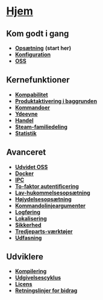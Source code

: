 # **[Hjem](https://github.com/JustArchiNET/ArchiSteamFarm/wiki/Home)**

## Kom godt i gang

* **[Opsætning](https://github.com/JustArchiNET/ArchiSteamFarm/wiki/Setting-up)** **(start her)**
* **[Konfiguration](https://github.com/JustArchiNET/ArchiSteamFarm/wiki/Configuration)**
* **[OSS](https://github.com/JustArchiNET/ArchiSteamFarm/wiki/FAQ)**

## Kernefunktioner

* **[Kompabilitet](https://github.com/JustArchiNET/ArchiSteamFarm/wiki/Compatibility)**
* **[Produktaktivering i baggrunden](https://github.com/JustArchiNET/ArchiSteamFarm/wiki/Background-games-redeemer)**
* **[Kommandoer](https://github.com/JustArchiNET/ArchiSteamFarm/wiki/Commands)**
* **[Ydeevne](https://github.com/JustArchiNET/ArchiSteamFarm/wiki/Performance)**
* **[Handel](https://github.com/JustArchiNET/ArchiSteamFarm/wiki/Trading)**
* **[Steam-familiedeling](https://github.com/JustArchiNET/ArchiSteamFarm/wiki/Steam-Family-Sharing)**
* **[Statistik](https://github.com/JustArchiNET/ArchiSteamFarm/wiki/Statistics)**

## Avanceret

* **[Udvidet OSS](https://github.com/JustArchiNET/ArchiSteamFarm/wiki/Extended-FAQ)**
* **[Docker](https://github.com/JustArchiNET/ArchiSteamFarm/wiki/Docker)**
* **[IPC](https://github.com/JustArchiNET/ArchiSteamFarm/wiki/IPC)**
* **[To-faktor autentificering](https://github.com/JustArchiNET/ArchiSteamFarm/wiki/Two-factor-authentication)**
* **[Lav-hukommelsesopsætning](https://github.com/JustArchiNET/ArchiSteamFarm/wiki/Low-memory-setup)**
* **[Højydelsesopsætning](https://github.com/JustArchiNET/ArchiSteamFarm/wiki/High-performance-setup)**
* **[Kommandolinjeargumenter](https://github.com/JustArchiNET/ArchiSteamFarm/wiki/Command-line-arguments)**
* **[Logføring](https://github.com/JustArchiNET/ArchiSteamFarm/wiki/Logging)**
* **[Lokalisering](https://github.com/JustArchiNET/ArchiSteamFarm/wiki/Localization)**
* **[Sikkerhed](https://github.com/JustArchiNET/ArchiSteamFarm/wiki/Security)**
* **[Tredjeparts-værktøjer](https://github.com/JustArchiNET/ArchiSteamFarm/wiki/Third-party-tools)**
* **[Udfasning](https://github.com/JustArchiNET/ArchiSteamFarm/wiki/Deprecation)**

## Udviklere

* **[Kompilering](https://github.com/JustArchiNET/ArchiSteamFarm/wiki/Compilation)**
* **[Udgivelsescyklus](https://github.com/JustArchiNET/ArchiSteamFarm/wiki/Release-cycle)**
* **[Licens](https://github.com/JustArchiNET/ArchiSteamFarm/wiki/License)**
* **[Retningslinjer for bidrag](https://github.com/JustArchiNET/ArchiSteamFarm/blob/master/.github/CONTRIBUTING.md)**